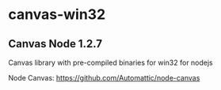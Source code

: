 # canvas-win32
## Canvas Node 1.2.7
Canvas library with pre-compiled binaries for win32 for nodejs

Node Canvas:
https://github.com/Automattic/node-canvas
